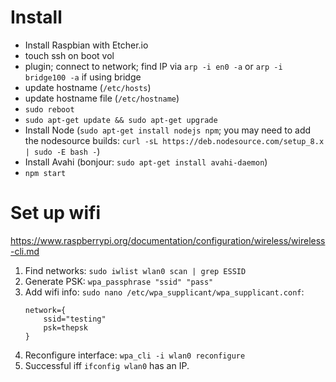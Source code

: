 # Install

- Install Raspbian with Etcher.io
- touch ssh on boot vol
- plugin; connect to network; find IP via `arp -i en0 -a` or `arp -i bridge100 -a` if using bridge
- update hostname (`/etc/hosts`)
- update hostname file (`/etc/hostname`)
- `sudo reboot`
- `sudo apt-get update && sudo apt-get upgrade`
- Install Node (`sudo apt-get install nodejs npm`; you may need to add the nodesource builds: `curl -sL https://deb.nodesource.com/setup_8.x | sudo -E bash -`)
- Install Avahi (bonjour: `sudo apt-get install avahi-daemon`)
- `npm start`

# Set up wifi

https://www.raspberrypi.org/documentation/configuration/wireless/wireless-cli.md

1. Find networks: `sudo iwlist wlan0 scan | grep ESSID`
2. Generate PSK: `wpa_passphrase "ssid" "pass"`
3. Add wifi info: `sudo nano /etc/wpa_supplicant/wpa_supplicant.conf`:
    ```
    network={
	    ssid="testing"
	    psk=thepsk
	}
	```
4. Reconfigure interface: `wpa_cli -i wlan0 reconfigure`
5. Successful iff `ifconfig wlan0` has an IP.